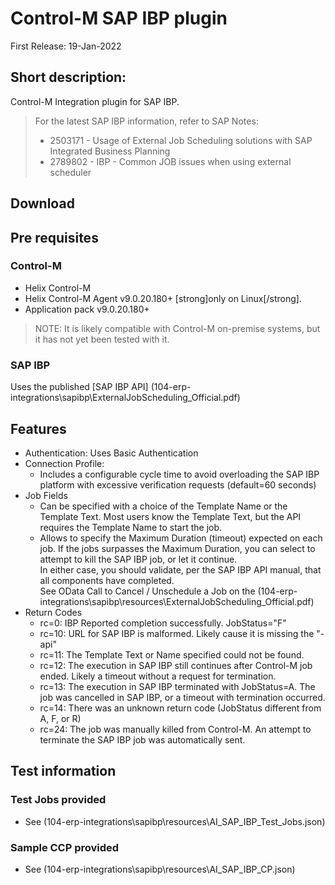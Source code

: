 # Control-M SAP IBP plugin

First Release: 19-Jan-2022

## Short description:

Control-M Integration plugin for SAP IBP. 

>For the latest SAP IBP information, refer to SAP Notes:
> * 2503171 - Usage of External Job Scheduling solutions with SAP Integrated Business Planning
> * 2789802 - IBP - Common JOB issues when using external scheduler

## Download 

[PlugIn jobtype]: (104-erp-integrations\sapibp\resources\AI_SAPIBP.ctmai)
  
## Pre requisites

### Control-M

* Helix Control-M 
* Helix Control-M Agent v9.0.20.180+ [strong]only on Linux[/strong].
* Application pack v9.0.20.180+

> NOTE: It is likely compatible with Control-M on-premise systems, but it has not yet been tested with it.

### SAP IBP

Uses the published [SAP IBP API] (104-erp-integrations\sapibp\ExternalJobScheduling_Official.pdf)


## Features

* Authentication: Uses Basic Authentication
* Connection Profile:
    * Includes a configurable cycle time to avoid overloading the SAP IBP platform with excessive verification requests (default=60 seconds)
* Job Fields
    * Can be specified with a choice of the Template Name or the Template Text. Most users know the Template Text, but the API requires the Template Name to start the job.
    * Allows to specify the Maximum Duration (timeout) expected on each job.
        If the jobs surpasses the Maximum Duration, you can select to attempt to kill the SAP IBP job, or let it continue.<br>
        In either case, you should validate, per the SAP IBP API manual, that all components have completed.<br>
        See OData Call to Cancel / Unschedule a Job on the (104-erp-integrations\sapibp\resources\ExternalJobScheduling_Official.pdf)
* Return Codes
    * rc=0: IBP Reported completion successfully. JobStatus="F"
    * rc=10: URL for SAP IBP is malformed. Likely cause it is missing the "-api"
    * rc=11: The Template Text or Name specified could not be found.
    * rc=12: The execution in SAP IBP still continues after Control-M job ended. Likely a timeout without a request for termination.
    * rc=13: The execution in SAP IBP terminated with JobStatus=A. The job was cancelled in SAP IBP, or a timeout with termination occurred.
    * rc=14: There was an unknown return code (JobStatus different from A, F, or R)
    * rc=24: The job was manually killed from Control-M. An attempt to terminate the SAP IBP job was automatically sent.

## Test information

### Test Jobs provided

* See (104-erp-integrations\sapibp\resources\AI_SAP_IBP_Test_Jobs.json)
### Sample CCP provided

* See (104-erp-integrations\sapibp\resources\AI_SAP_IBP_CP.json)